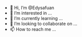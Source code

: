 - 👋 Hi, I’m @Edysafuan
- 👀 I’m interested in ...
- 🌱 I’m currently learning ...
- 💞️ I’m looking to collaborate on ...
- 📫 How to reach me ...

<!---
Edysafuan/Edysafuan is a ✨ special ✨ repository because its `README.md` (this file) appears on your GitHub profile.
You can click the Preview link to take a look at your changes.
--->
